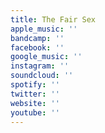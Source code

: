 ```yaml
---
title: The Fair Sex
apple_music: ''
bandcamp: ''
facebook: ''
google_music: ''
instagram: ''
soundcloud: ''
spotify: ''
twitter: ''
website: ''
youtube: ''
---
```


